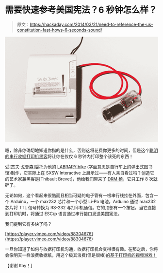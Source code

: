 # 需要快速参考美国宪法？6 秒钟怎么样？

> 原文：<https://hackaday.com/2014/03/21/need-to-reference-the-us-constitution-fast-hows-6-seconds-sound/>

![CONSTI2GO-Thibault-Brevet-2](img/03388551e9eecfcf3254293fd36018bc.png)

嗯，除非你确切地知道你指的是什么，否则这将花费你更多的时间，但是这个[聪明的串行收据打印机黑客](http://www.designboom.com/technology/consti2go-receipt-printer-hacked-to-print-the-us-constitution-in-6-seconds-03-13-2014/)将让你在仅仅 6 秒钟内打印整个该死的东西！

受[杰夫·戈登森]委托为他的 [LABRARY.bike](http://labrary.bike/) (字面意思是自行车上的弹出式图书馆)制作，它实际上在 SXSW Interactive 上展示过——有人亲自看过吗？创造它的艺术家兼黑客是[Thibault Brevet]，他给我们带来了 [DRM 椅](http://hackaday.com/2013/03/04/drm-chair-only-works-8-times/)，它只工作 8 次就碎了。

无论如何，这个看起来很酷而且相当可疑的电子管有一根串行线挂在外面，包含一个 Arduino，一个 max232 芯片和一个小型 Li-Po 电池。Arduino 通过 max232 芯片将 TTL 信号转换为 RS-232 与打印机通信。它的顶部有一个按钮，当它连接到打印机时，将通过 ESC/p 语言通过串行接口发送美国宪法。

我们提到它有多快了吗？

[https://player.vimeo.com/video/88304676](https://player.vimeo.com/video/88304676)

一旦你知道了如何与收据打印机沟通，收据打印机会变得很有趣。在那之后，你将会像明天一样浪费收据纸，用这个极其浪费(但是很棒)[的基于打印机的视频游戏！](http://hackaday.com/2011/06/20/receipt-racer-wastes-a-lot-of-paper/)

【谢谢 Itay！]